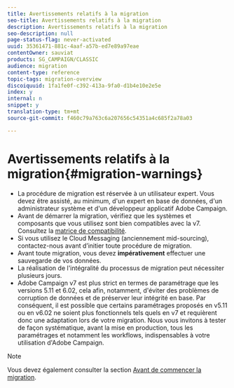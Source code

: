 ```yaml
---
title: Avertissements relatifs à la migration
seo-title: Avertissements relatifs à la migration
description: Avertissements relatifs à la migration
seo-description: null
page-status-flag: never-activated
uuid: 35361471-881c-4aaf-a57b-ed7e89a97eae
contentOwner: sauviat
products: SG_CAMPAIGN/CLASSIC
audience: migration
content-type: reference
topic-tags: migration-overview
discoiquuid: 1fa1fe0f-c392-413a-9fa0-d1b4e10e2e5e
index: y
internal: n
snippet: y
translation-type: tm+mt
source-git-commit: f460c79a763c6a207656c54351a4c685f2a78a03

---
```



# Avertissements relatifs à la migration{#migration-warnings}

* La procédure de migration est réservée à un utilisateur expert. Vous devez être assisté, au minimum, d&#39;un expert en base de données, d&#39;un administrateur système et d&#39;un développeur applicatif Adobe Campaign.
* Avant de démarrer la migration, vérifiez que les systèmes et composants que vous utilisez sont bien compatibles avec la v7. Consultez la [matrice de compatibilité](https://helpx.adobe.com/campaign/kb/compatibility-matrix.html).
* Si vous utilisez le Cloud Messaging (anciennement mid-sourcing), contactez-nous avant d’initier toute procédure de migration.
* Avant toute migration, vous devez **impérativement** effectuer une sauvegarde de vos données.
* La réalisation de l&#39;intégralité du processus de migration peut nécessiter plusieurs jours.
* Adobe Campaign v7 est plus strict en termes de paramétrage que les versions 5.11 et 6.02, cela afin, notamment, d&#39;éviter des problèmes de corruption de données et de préserver leur intégrité en base. Par conséquent, il est possible que certains paramétrages proposés en v5.11 ou en v6.02 ne soient plus fonctionnels tels quels en v7 et requièrent donc une adaptation lors de votre migration. Nous vous invitons à tester de façon systématique, avant la mise en production, tous les paramétrages et notamment les workflows, indispensables à votre utilisation d&#39;Adobe Campaign.

>[!NOTE]
>
>Vous devez également consulter la section [Avant de commencer la migration](../../migration/using/before-starting-migration.md).

